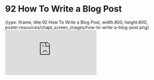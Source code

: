 # 92 How To Write a Blog Post
 
{type: iframe, title:92 How To Write a Blog Post, width:800, height:600, poster:resources/chapt_screen_images/how-to-write-a-blog-post.png}
![](https://datatrail-jhu.github.io/DataTrail_ReOrg/no_toc/how-to-write-a-blog-post.html)
 

 
